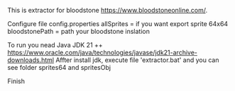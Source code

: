 This is extractor for bloodstone https://www.bloodstoneonline.com/.


Configure file config.properties 
  allSprites = if you want export sprite 64x64
  bloodstonePath = path your bloodstone inslation

To run you nead Java JDK 21 ++ https://www.oracle.com/java/technologies/javase/jdk21-archive-downloads.html
Affter install jdk, execute file 'extractor.bat' and you can see folder sprites64 and spritesObj

Finish
